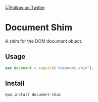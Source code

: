 [![Follow on Twitter](https://img.shields.io/twitter/follow/websecurify.svg?logo=twitter)](https://twitter.com/websecurify)

# Document Shim

A shim for the DOM document object.

## Usage

```js
var document = require('document-shim');
```

## Install

	npm install document-shim
